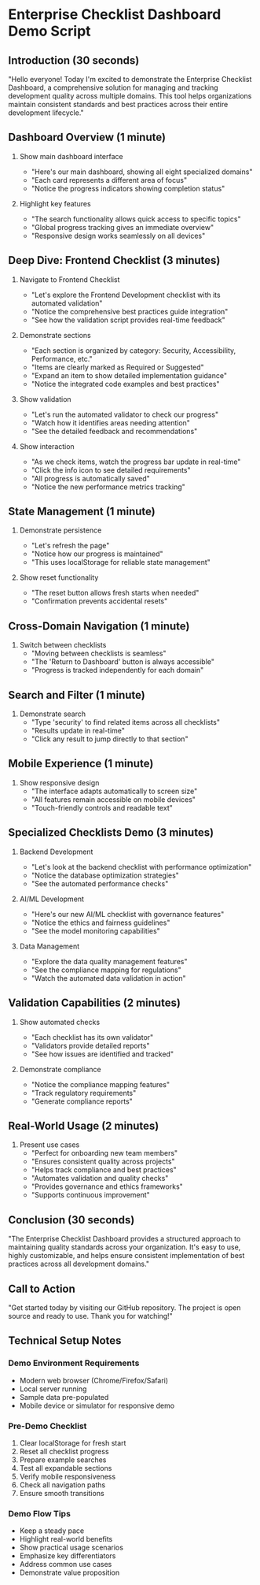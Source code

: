 # Enterprise Checklist Dashboard Demo Script

## Introduction (30 seconds)
"Hello everyone! Today I'm excited to demonstrate the Enterprise Checklist Dashboard, a comprehensive solution for managing and tracking development quality across multiple domains. This tool helps organizations maintain consistent standards and best practices across their entire development lifecycle."

## Dashboard Overview (1 minute)
1. Show main dashboard interface
   - "Here's our main dashboard, showing all eight specialized domains"
   - "Each card represents a different area of focus"
   - "Notice the progress indicators showing completion status"

2. Highlight key features
   - "The search functionality allows quick access to specific topics"
   - "Global progress tracking gives an immediate overview"
   - "Responsive design works seamlessly on all devices"

## Deep Dive: Frontend Checklist (3 minutes)
1. Navigate to Frontend Checklist
   - "Let's explore the Frontend Development checklist with its automated validation"
   - "Notice the comprehensive best practices guide integration"
   - "See how the validation script provides real-time feedback"

2. Demonstrate sections
   - "Each section is organized by category: Security, Accessibility, Performance, etc."
   - "Items are clearly marked as Required or Suggested"
   - "Expand an item to show detailed implementation guidance"
   - "Notice the integrated code examples and best practices"

3. Show validation
   - "Let's run the automated validator to check our progress"
   - "Watch how it identifies areas needing attention"
   - "See the detailed feedback and recommendations"

4. Show interaction
   - "As we check items, watch the progress bar update in real-time"
   - "Click the info icon to see detailed requirements"
   - "All progress is automatically saved"
   - "Notice the new performance metrics tracking"

## State Management (1 minute)
1. Demonstrate persistence
   - "Let's refresh the page"
   - "Notice how our progress is maintained"
   - "This uses localStorage for reliable state management"

2. Show reset functionality
   - "The reset button allows fresh starts when needed"
   - "Confirmation prevents accidental resets"

## Cross-Domain Navigation (1 minute)
1. Switch between checklists
   - "Moving between checklists is seamless"
   - "The 'Return to Dashboard' button is always accessible"
   - "Progress is tracked independently for each domain"

## Search and Filter (1 minute)
1. Demonstrate search
   - "Type 'security' to find related items across all checklists"
   - "Results update in real-time"
   - "Click any result to jump directly to that section"

## Mobile Experience (1 minute)
1. Show responsive design
   - "The interface adapts automatically to screen size"
   - "All features remain accessible on mobile devices"
   - "Touch-friendly controls and readable text"

## Specialized Checklists Demo (3 minutes)
1. Backend Development
   - "Let's look at the backend checklist with performance optimization"
   - "Notice the database optimization strategies"
   - "See the automated performance checks"

2. AI/ML Development
   - "Here's our new AI/ML checklist with governance features"
   - "Notice the ethics and fairness guidelines"
   - "See the model monitoring capabilities"

3. Data Management
   - "Explore the data quality management features"
   - "See the compliance mapping for regulations"
   - "Watch the automated data validation in action"

## Validation Capabilities (2 minutes)
1. Show automated checks
   - "Each checklist has its own validator"
   - "Validators provide detailed reports"
   - "See how issues are identified and tracked"

2. Demonstrate compliance
   - "Notice the compliance mapping features"
   - "Track regulatory requirements"
   - "Generate compliance reports"

## Real-World Usage (2 minutes)
1. Present use cases
   - "Perfect for onboarding new team members"
   - "Ensures consistent quality across projects"
   - "Helps track compliance and best practices"
   - "Automates validation and quality checks"
   - "Provides governance and ethics frameworks"
   - "Supports continuous improvement"

## Conclusion (30 seconds)
"The Enterprise Checklist Dashboard provides a structured approach to maintaining quality standards across your organization. It's easy to use, highly customizable, and helps ensure consistent implementation of best practices across all development domains."

## Call to Action
"Get started today by visiting our GitHub repository. The project is open source and ready to use. Thank you for watching!"

## Technical Setup Notes

### Demo Environment Requirements
- Modern web browser (Chrome/Firefox/Safari)
- Local server running
- Sample data pre-populated
- Mobile device or simulator for responsive demo

### Pre-Demo Checklist
1. Clear localStorage for fresh start
2. Reset all checklist progress
3. Prepare example searches
4. Test all expandable sections
5. Verify mobile responsiveness
6. Check all navigation paths
7. Ensure smooth transitions

### Demo Flow Tips
- Keep a steady pace
- Highlight real-world benefits
- Show practical usage scenarios
- Emphasize key differentiators
- Address common use cases
- Demonstrate value proposition
